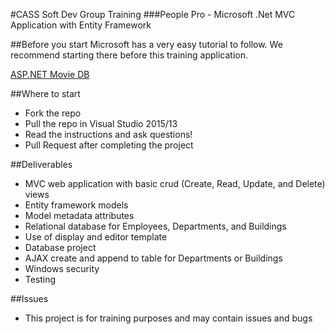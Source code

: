 #CASS Soft Dev Group Training
###People Pro - Microsoft .Net MVC Application with Entity Framework

##Before you start
Microsoft has a very easy tutorial to follow. We recommend starting there before this training application.

[ASP.NET Movie DB](http://www.asp.net/mvc/overview/getting-started/introduction/getting-started) 

##Where to start
  * Fork the repo
  * Pull the repo in Visual Studio 2015/13
  * Read the instructions and ask questions!
  * Pull Request after completing the project

##Deliverables 
  * MVC web application with basic crud (Create, Read, Update, and Delete) views
  * Entity framework models
  * Model metadata attributes
  * Relational database for Employees, Departments, and Buildings
  * Use of display and editor template
  * Database project
  * AJAX create and append to table for Departments or Buildings
  * Windows security
  * Testing

 ##Issues
  * This project is for training purposes and may contain issues and bugs
  
  
